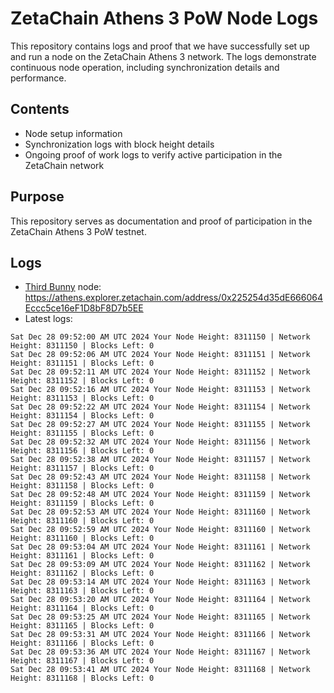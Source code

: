 # ZetaChain Athens 3 PoW Node Logs
This repository contains logs and proof that we have successfully set up and run a node on the ZetaChain Athens 3 network. The logs demonstrate continuous node operation, including synchronization details and performance.

## Contents
- Node setup information
- Synchronization logs with block height details
- Ongoing proof of work logs to verify active participation in the ZetaChain network

## Purpose
This repository serves as documentation and proof of participation in the ZetaChain Athens 3 PoW testnet.

## Logs

- [Third Bunny](https://thirdbunny.xyz/) node: https://athens.explorer.zetachain.com/address/0x225254d35dE666064Eccc5ce16eF1D8bF8D7b5EE
- Latest logs:
```
Sat Dec 28 09:52:00 AM UTC 2024 Your Node Height: 8311150 | Network Height: 8311150 | Blocks Left: 0
Sat Dec 28 09:52:06 AM UTC 2024 Your Node Height: 8311151 | Network Height: 8311151 | Blocks Left: 0
Sat Dec 28 09:52:11 AM UTC 2024 Your Node Height: 8311152 | Network Height: 8311152 | Blocks Left: 0
Sat Dec 28 09:52:16 AM UTC 2024 Your Node Height: 8311153 | Network Height: 8311153 | Blocks Left: 0
Sat Dec 28 09:52:22 AM UTC 2024 Your Node Height: 8311154 | Network Height: 8311154 | Blocks Left: 0
Sat Dec 28 09:52:27 AM UTC 2024 Your Node Height: 8311155 | Network Height: 8311155 | Blocks Left: 0
Sat Dec 28 09:52:32 AM UTC 2024 Your Node Height: 8311156 | Network Height: 8311156 | Blocks Left: 0
Sat Dec 28 09:52:38 AM UTC 2024 Your Node Height: 8311157 | Network Height: 8311157 | Blocks Left: 0
Sat Dec 28 09:52:43 AM UTC 2024 Your Node Height: 8311158 | Network Height: 8311158 | Blocks Left: 0
Sat Dec 28 09:52:48 AM UTC 2024 Your Node Height: 8311159 | Network Height: 8311159 | Blocks Left: 0
Sat Dec 28 09:52:53 AM UTC 2024 Your Node Height: 8311160 | Network Height: 8311160 | Blocks Left: 0
Sat Dec 28 09:52:59 AM UTC 2024 Your Node Height: 8311160 | Network Height: 8311160 | Blocks Left: 0
Sat Dec 28 09:53:04 AM UTC 2024 Your Node Height: 8311161 | Network Height: 8311161 | Blocks Left: 0
Sat Dec 28 09:53:09 AM UTC 2024 Your Node Height: 8311162 | Network Height: 8311162 | Blocks Left: 0
Sat Dec 28 09:53:14 AM UTC 2024 Your Node Height: 8311163 | Network Height: 8311163 | Blocks Left: 0
Sat Dec 28 09:53:20 AM UTC 2024 Your Node Height: 8311164 | Network Height: 8311164 | Blocks Left: 0
Sat Dec 28 09:53:25 AM UTC 2024 Your Node Height: 8311165 | Network Height: 8311165 | Blocks Left: 0
Sat Dec 28 09:53:31 AM UTC 2024 Your Node Height: 8311166 | Network Height: 8311166 | Blocks Left: 0
Sat Dec 28 09:53:36 AM UTC 2024 Your Node Height: 8311167 | Network Height: 8311167 | Blocks Left: 0
Sat Dec 28 09:53:41 AM UTC 2024 Your Node Height: 8311168 | Network Height: 8311168 | Blocks Left: 0
```
